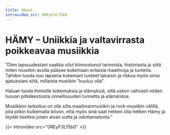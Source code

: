 ```yaml
---
title: About
introvideo_src: 0REyF3Lf5b0
---
```

<!--# HÄMY syntyi halusta luoda jotain omaa, ainutlaatuista ja massasta poikkeavaa. Jotain hämyistä.-->

# HÄMY – Uniikkia ja valtavirrasta poikkeavaa musiikkia

”Olen lapsuudestani saakka ollut kiinnostunut tarinoista, historiasta ja siitä miten musiikin avulla pääsee kokemaan erilaisia maailmoja ja tunteita. Tahdon tuoda nuo lapsena kokemani tunteet takaisin ja rikkoa myös omia ajatuksiani siitä, millaista musiikin ”kuuluu olla”.

Haluan luoda ihmisille kokemuksia ja elämyksiä, sillä uskon vahvasti niiden tuovan pitkäkestoista onnellisuuden tunnetta ja elämäniloa. 

Musiikkini tarkoitus on olla silta maailmanmusiikin ja rock-musiikin välillä, jota pitkin kulkemalla toivon, että myös sinä saat hetken olla hetken Hämy ja löydät itsellesi jotain aivan uutta ja odottamatonta.” 

{{< introvideo src="0REyF3Lf5b0" >}}